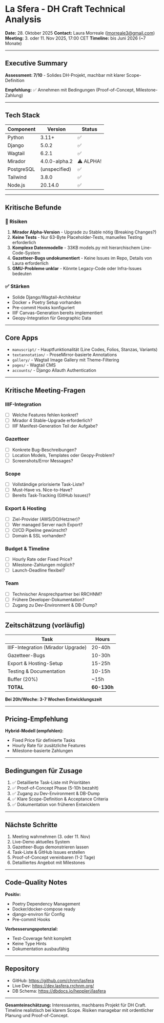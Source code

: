 # La Sfera - DH Craft Technical Analysis

**Date:** 28. Oktober 2025
**Contact:** Laura Morreale (lmorreale3@gmail.com)
**Meeting:** 3. oder 11. Nov 2025, 17:00 CET
**Timeline:** bis Juni 2026 (~7 Monate)

---

## Executive Summary

**Assessment: 7/10** - Solides DH-Projekt, machbar mit klarer Scope-Definition

**Empfehlung:** ✅ Annehmen mit Bedingungen (Proof-of-Concept, Milestone-Zahlung)

---

## Tech Stack

| Component | Version | Status |
|-----------|---------|--------|
| Python | 3.11+ | ✅ |
| Django | 5.0.2 | ✅ |
| Wagtail | 6.2.1 | ✅ |
| Mirador | 4.0.0-alpha.2 | ⚠️ ALPHA! |
| PostgreSQL | (unspecified) | ✅ |
| Tailwind | 3.8.0 | ✅ |
| Node.js | 20.14.0 | ✅ |

---

## Kritische Befunde

### 🔴 Risiken

1. **Mirador Alpha-Version** - Upgrade zu Stable nötig (Breaking Changes?)
2. **Keine Tests** - Nur 63-Byte Placeholder-Tests, manuelles Testing erforderlich
3. **Komplexe Datenmodelle** - 33KB models.py mit hierarchischem Line-Code-System
4. **Gazetteer-Bugs undokumentiert** - Keine Issues im Repo, Details von Laura erforderlich
5. **GMU-Probleme unklar** - Könnte Legacy-Code oder Infra-Issues bedeuten

### ✅ Stärken

- Solide Django/Wagtail-Architektur
- Docker + Poetry Setup vorhanden
- Pre-commit Hooks konfiguriert
- IIIF Canvas-Generation bereits implementiert
- Geopy-Integration für Geographic Data

---

## Core Apps

- `manuscript/` - Hauptfunktionalität (Line Codes, Folios, Stanzas, Variants)
- `textannotation/` - ProseMirror-basierte Annotations
- `gallery/` - Wagtail Image Gallery mit Theme-Filtering
- `pages/` - Wagtail CMS
- `accounts/` - Django Allauth Authentication

---

## Kritische Meeting-Fragen

### IIIF-Integration
- [ ] Welche Features fehlen konkret?
- [ ] Mirador 4 Stable-Upgrade erforderlich?
- [ ] IIIF Manifest-Generation Teil der Aufgabe?

### Gazetteer
- [ ] Konkrete Bug-Beschreibungen?
- [ ] Location Models, Templates oder Geopy-Problem?
- [ ] Screenshots/Error Messages?

### Scope
- [ ] Vollständige priorisierte Task-Liste?
- [ ] Must-Have vs. Nice-to-Have?
- [ ] Bereits Task-Tracking (GitHub Issues)?

### Export & Hosting
- [ ] Ziel-Provider (AWS/DO/Hetzner)?
- [ ] Wer managed Server nach Export?
- [ ] CI/CD Pipeline gewünscht?
- [ ] Domain & SSL vorhanden?

### Budget & Timeline
- [ ] Hourly Rate oder Fixed Price?
- [ ] Milestone-Zahlungen möglich?
- [ ] Launch-Deadline flexibel?

### Team
- [ ] Technischer Ansprechpartner bei RRCHNM?
- [ ] Frühere Developer-Dokumentation?
- [ ] Zugang zu Dev-Environment & DB-Dump?

---

## Zeitschätzung (vorläufig)

| Task | Hours |
|------|-------|
| IIIF-Integration (Mirador Upgrade) | 20-40h |
| Gazetteer-Bugs | 10-30h |
| Export & Hosting-Setup | 15-25h |
| Testing & Documentation | 10-15h |
| Buffer (20%) | ~15h |
| **TOTAL** | **60-130h** |

**Bei 20h/Woche: 3-7 Wochen Entwicklungszeit**

---

## Pricing-Empfehlung

**Hybrid-Modell (empfohlen):**
- Fixed Price für definierte Tasks
- Hourly Rate für zusätzliche Features
- Milestone-basierte Zahlungen

---

## Bedingungen für Zusage

1. ✅ Detaillierte Task-Liste mit Prioritäten
2. ✅ Proof-of-Concept Phase (5-10h bezahlt)
3. ✅ Zugang zu Dev-Environment & DB-Dump
4. ✅ Klare Scope-Definition & Acceptance Criteria
5. ✅ Dokumentation von früheren Entwicklern

---

## Nächste Schritte

1. Meeting wahrnehmen (3. oder 11. Nov)
2. Live-Demo aktuelles System
3. Gazetteer-Bugs demonstrieren lassen
4. Task-Liste & GitHub Issues erstellen
5. Proof-of-Concept vereinbaren (1-2 Tage)
6. Detailliertes Angebot mit Milestones

---

## Code-Quality Notes

**Positiv:**
- Poetry Dependency Management
- Docker/docker-compose ready
- django-environ für Config
- Pre-commit Hooks

**Verbesserungspotenzial:**
- Test-Coverage fehlt komplett
- Keine Type Hints
- Dokumentation ausbaufähig

---

## Repository

- GitHub: https://github.com/chnm/lasfera
- Live Dev: https://dev.lasfera.rrchnm.org/
- DB Schema: https://dbdocs.io/hepplerj/lasfera

---

**Gesamteinschätzung:** Interessantes, machbares Projekt für DH Craft. Timeline realistisch bei klarem Scope. Risiken managebar mit ordentlicher Planung und Proof-of-Concept.
